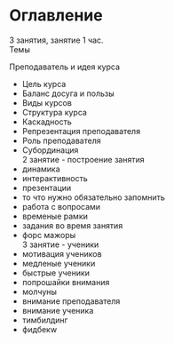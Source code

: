# Оглавление

3 занятия, занятие 1 час.\
Темы

Преподаватель и идея курса

* Цель курса
* Баланс досуга и пользы
* Виды курсов
* Структура курса
* Каскадность
* Репрезентация преподавателя
* Роль преподавателя
* Субординация\
  2 занятие - построение занятия
* динамика
* интерактивность
* презентации
* то что нужно обязательно запомнить
* работа с вопросами
* временые рамки
* задания во время занятия
* форс мажоры\
  3 занятие - ученики
* мотивация учеников
* медленые ученики
* быстрые ученики
* попрошайки внимания
* молчуны
* внимание преподавателя
* внимание ученика
* тимбилдинг
* фидбекw
